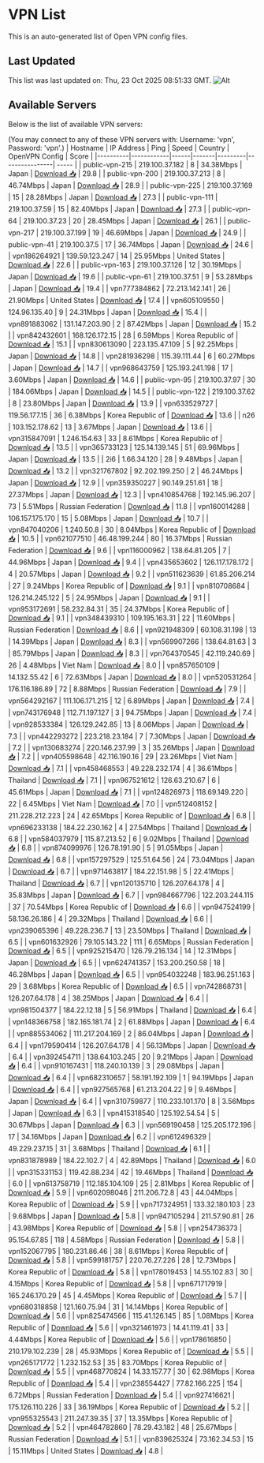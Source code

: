 # VPN List

This is an auto-generated list of Open VPN config files.

## Last Updated

This list was last updated on: Thu, 23 Oct 2025 08:51:33 GMT.
![Alt](https://repobeats.axiom.co/api/embed/186b98318ef1479477931607c1ad7d823f12451f.svg "Repobeats analytics image")

## Available Servers

Below is the list of available VPN servers:

(You may connect to any of these VPN servers with: Username: 'vpn', Password: 'vpn'.)
| Hostname | IP Address | Ping | Speed | Country | OpenVPN Config | Score |
|----------|------------|------|-------|---------|----------------| ----- |
| public-vpn-215 | 219.100.37.182 | 8 | 34.38Mbps | Japan | [Download 📥](./configs/server_0_JP.ovpn) | 29.8 |
| public-vpn-200 | 219.100.37.213 | 8 | 46.74Mbps | Japan | [Download 📥](./configs/server_1_JP.ovpn) | 28.9 |
| public-vpn-225 | 219.100.37.169 | 15 | 28.28Mbps | Japan | [Download 📥](./configs/server_2_JP.ovpn) | 27.3 |
| public-vpn-111 | 219.100.37.59 | 15 | 82.40Mbps | Japan | [Download 📥](./configs/server_3_JP.ovpn) | 27.3 |
| public-vpn-64 | 219.100.37.23 | 20 | 28.45Mbps | Japan | [Download 📥](./configs/server_4_JP.ovpn) | 26.1 |
| public-vpn-217 | 219.100.37.199 | 19 | 46.69Mbps | Japan | [Download 📥](./configs/server_5_JP.ovpn) | 24.9 |
| public-vpn-41 | 219.100.37.5 | 17 | 36.74Mbps | Japan | [Download 📥](./configs/server_6_JP.ovpn) | 24.6 |
| vpn186264921 | 139.59.123.247 | 14 | 25.95Mbps | United States | [Download 📥](./configs/server_7_US.ovpn) | 22.6 |
| public-vpn-163 | 219.100.37.126 | 12 | 30.19Mbps | Japan | [Download 📥](./configs/server_8_JP.ovpn) | 19.6 |
| public-vpn-61 | 219.100.37.51 | 9 | 53.28Mbps | Japan | [Download 📥](./configs/server_9_JP.ovpn) | 19.4 |
| vpn777384862 | 72.213.142.141 | 26 | 21.90Mbps | United States | [Download 📥](./configs/server_10_US.ovpn) | 17.4 |
| vpn605109550 | 124.96.135.40 | 9 | 24.31Mbps | Japan | [Download 📥](./configs/server_11_JP.ovpn) | 15.4 |
| vpn891883062 | 131.147.203.90 | 2 | 87.42Mbps | Japan | [Download 📥](./configs/server_12_JP.ovpn) | 15.2 |
| vpn842432601 | 168.126.172.15 | 28 | 6.59Mbps | Korea Republic of | [Download 📥](./configs/server_13_KR.ovpn) | 15.1 |
| vpn830613090 | 223.135.47.109 | 5 | 92.25Mbps | Japan | [Download 📥](./configs/server_14_JP.ovpn) | 14.8 |
| vpn281936298 | 115.39.111.44 | 6 | 60.27Mbps | Japan | [Download 📥](./configs/server_15_JP.ovpn) | 14.7 |
| vpn968643759 | 125.193.241.198 | 17 | 3.60Mbps | Japan | [Download 📥](./configs/server_16_JP.ovpn) | 14.6 |
| public-vpn-95 | 219.100.37.97 | 30 | 184.06Mbps | Japan | [Download 📥](./configs/server_17_JP.ovpn) | 14.5 |
| public-vpn-122 | 219.100.37.62 | 8 | 23.80Mbps | Japan | [Download 📥](./configs/server_18_JP.ovpn) | 13.9 |
| vpn633529727 | 119.56.177.15 | 36 | 6.38Mbps | Korea Republic of | [Download 📥](./configs/server_19_KR.ovpn) | 13.6 |
| n26 | 103.152.178.62 | 13 | 3.67Mbps | Japan | [Download 📥](./configs/server_20_JP.ovpn) | 13.6 |
| vpn315847091 | 1.246.154.63 | 33 | 8.61Mbps | Korea Republic of | [Download 📥](./configs/server_21_KR.ovpn) | 13.5 |
| vpn365733123 | 125.14.139.145 | 51 | 69.96Mbps | Japan | [Download 📥](./configs/server_22_JP.ovpn) | 13.5 |
| 2i6 | 1.66.34.120 | 28 | 9.48Mbps | Japan | [Download 📥](./configs/server_23_JP.ovpn) | 13.2 |
| vpn321767802 | 92.202.199.250 | 2 | 46.24Mbps | Japan | [Download 📥](./configs/server_24_JP.ovpn) | 12.9 |
| vpn359350227 | 90.149.251.61 | 18 | 27.37Mbps | Japan | [Download 📥](./configs/server_25_JP.ovpn) | 12.3 |
| vpn410854768 | 192.145.96.207 | 73 | 5.51Mbps | Russian Federation | [Download 📥](./configs/server_26_RU.ovpn) | 11.8 |
| vpn160014288 | 106.157.175.170 | 15 | 5.08Mbps | Japan | [Download 📥](./configs/server_27_JP.ovpn) | 10.7 |
| vpn847040206 | 1.240.50.8 | 30 | 8.04Mbps | Korea Republic of | [Download 📥](./configs/server_28_KR.ovpn) | 10.5 |
| vpn621077510 | 46.48.199.244 | 80 | 16.37Mbps | Russian Federation | [Download 📥](./configs/server_29_RU.ovpn) | 9.6 |
| vpn116000962 | 138.64.81.205 | 7 | 44.96Mbps | Japan | [Download 📥](./configs/server_30_JP.ovpn) | 9.4 |
| vpn435653602 | 126.117.178.172 | 4 | 20.57Mbps | Japan | [Download 📥](./configs/server_31_JP.ovpn) | 9.2 |
| vpn511623639 | 61.85.206.214 | 27 | 9.24Mbps | Korea Republic of | [Download 📥](./configs/server_32_KR.ovpn) | 9.1 |
| vpn810708684 | 126.214.245.122 | 5 | 24.95Mbps | Japan | [Download 📥](./configs/server_33_JP.ovpn) | 9.1 |
| vpn953172691 | 58.232.84.31 | 35 | 24.37Mbps | Korea Republic of | [Download 📥](./configs/server_34_KR.ovpn) | 9.1 |
| vpn348439310 | 109.195.163.31 | 22 | 11.60Mbps | Russian Federation | [Download 📥](./configs/server_35_RU.ovpn) | 8.6 |
| vpn921948309 | 60.108.31.198 | 13 | 14.39Mbps | Japan | [Download 📥](./configs/server_36_JP.ovpn) | 8.3 |
| vpn569907266 | 138.64.81.63 | 3 | 85.79Mbps | Japan | [Download 📥](./configs/server_37_JP.ovpn) | 8.3 |
| vpn764370545 | 42.119.240.69 | 26 | 4.48Mbps | Viet Nam | [Download 📥](./configs/server_38_VN.ovpn) | 8.0 |
| vpn857650109 | 14.132.55.42 | 6 | 72.63Mbps | Japan | [Download 📥](./configs/server_39_JP.ovpn) | 8.0 |
| vpn520531264 | 176.116.186.89 | 72 | 8.88Mbps | Russian Federation | [Download 📥](./configs/server_40_RU.ovpn) | 7.9 |
| vpn564292167 | 111.106.171.215 | 12 | 6.89Mbps | Japan | [Download 📥](./configs/server_41_JP.ovpn) | 7.4 |
| vpn743176948 | 112.71.197.127 | 3 | 94.75Mbps | Japan | [Download 📥](./configs/server_42_JP.ovpn) | 7.4 |
| vpn928533384 | 126.129.242.85 | 13 | 8.06Mbps | Japan | [Download 📥](./configs/server_43_JP.ovpn) | 7.3 |
| vpn442293272 | 223.218.23.184 | 7 | 7.30Mbps | Japan | [Download 📥](./configs/server_44_JP.ovpn) | 7.2 |
| vpn130683274 | 220.146.237.99 | 3 | 35.26Mbps | Japan | [Download 📥](./configs/server_45_JP.ovpn) | 7.2 |
| vpn405598648 | 42.116.190.16 | 29 | 23.26Mbps | Viet Nam | [Download 📥](./configs/server_46_VN.ovpn) | 7.1 |
| vpn458468553 | 49.228.232.174 | 4 | 36.61Mbps | Thailand | [Download 📥](./configs/server_47_TH.ovpn) | 7.1 |
| vpn967521612 | 126.63.210.67 | 6 | 45.61Mbps | Japan | [Download 📥](./configs/server_48_JP.ovpn) | 7.1 |
| vpn124826973 | 118.69.149.220 | 22 | 6.45Mbps | Viet Nam | [Download 📥](./configs/server_49_VN.ovpn) | 7.0 |
| vpn512408152 | 211.228.212.223 | 24 | 42.65Mbps | Korea Republic of | [Download 📥](./configs/server_50_KR.ovpn) | 6.8 |
| vpn696233138 | 184.22.230.162 | 4 | 27.54Mbps | Thailand | [Download 📥](./configs/server_51_TH.ovpn) | 6.8 |
| vpn584037979 | 115.87.213.52 | 6 | 9.02Mbps | Thailand | [Download 📥](./configs/server_52_TH.ovpn) | 6.8 |
| vpn874099976 | 126.78.191.90 | 5 | 91.05Mbps | Japan | [Download 📥](./configs/server_53_JP.ovpn) | 6.8 |
| vpn157297529 | 125.51.64.56 | 24 | 73.04Mbps | Japan | [Download 📥](./configs/server_54_JP.ovpn) | 6.7 |
| vpn971463817 | 184.22.151.98 | 5 | 22.41Mbps | Thailand | [Download 📥](./configs/server_55_TH.ovpn) | 6.7 |
| vpn120135710 | 126.207.64.178 | 4 | 35.83Mbps | Japan | [Download 📥](./configs/server_56_JP.ovpn) | 6.7 |
| vpn984667796 | 122.203.244.115 | 37 | 70.54Mbps | Korea Republic of | [Download 📥](./configs/server_57_KR.ovpn) | 6.6 |
| vpn947524199 | 58.136.26.186 | 4 | 29.32Mbps | Thailand | [Download 📥](./configs/server_58_TH.ovpn) | 6.6 |
| vpn239065396 | 49.228.236.7 | 13 | 23.50Mbps | Thailand | [Download 📥](./configs/server_59_TH.ovpn) | 6.5 |
| vpn601632926 | 79.105.143.22 | 111 | 6.65Mbps | Russian Federation | [Download 📥](./configs/server_60_RU.ovpn) | 6.5 |
| vpn925215470 | 126.79.216.134 | 14 | 12.31Mbps | Japan | [Download 📥](./configs/server_61_JP.ovpn) | 6.5 |
| vpn624741357 | 153.200.250.58 | 18 | 46.28Mbps | Japan | [Download 📥](./configs/server_62_JP.ovpn) | 6.5 |
| vpn954032248 | 183.96.251.163 | 29 | 3.68Mbps | Korea Republic of | [Download 📥](./configs/server_63_KR.ovpn) | 6.5 |
| vpn742868731 | 126.207.64.178 | 4 | 38.25Mbps | Japan | [Download 📥](./configs/server_64_JP.ovpn) | 6.4 |
| vpn981504377 | 184.22.12.18 | 5 | 56.91Mbps | Thailand | [Download 📥](./configs/server_65_TH.ovpn) | 6.4 |
| vpn148366758 | 182.165.181.74 | 2 | 61.88Mbps | Japan | [Download 📥](./configs/server_66_JP.ovpn) | 6.4 |
| vpn885534062 | 111.217.204.169 | 2 | 86.04Mbps | Japan | [Download 📥](./configs/server_67_JP.ovpn) | 6.4 |
| vpn179590414 | 126.207.64.178 | 4 | 56.13Mbps | Japan | [Download 📥](./configs/server_68_JP.ovpn) | 6.4 |
| vpn392454711 | 138.64.103.245 | 20 | 9.21Mbps | Japan | [Download 📥](./configs/server_69_JP.ovpn) | 6.4 |
| vpn910167431 | 118.240.10.139 | 3 | 29.08Mbps | Japan | [Download 📥](./configs/server_70_JP.ovpn) | 6.4 |
| vpn682310657 | 58.191.192.109 | 1 | 94.19Mbps | Japan | [Download 📥](./configs/server_71_JP.ovpn) | 6.4 |
| vpn927565768 | 61.213.204.22 | 9 | 9.46Mbps | Japan | [Download 📥](./configs/server_72_JP.ovpn) | 6.4 |
| vpn310759877 | 110.233.101.170 | 8 | 3.56Mbps | Japan | [Download 📥](./configs/server_73_JP.ovpn) | 6.3 |
| vpn415318540 | 125.192.54.54 | 5 | 30.67Mbps | Japan | [Download 📥](./configs/server_74_JP.ovpn) | 6.3 |
| vpn569190458 | 125.205.172.196 | 17 | 34.16Mbps | Japan | [Download 📥](./configs/server_75_JP.ovpn) | 6.2 |
| vpn612496329 | 49.229.237.15 | 31 | 3.68Mbps | Thailand | [Download 📥](./configs/server_76_TH.ovpn) | 6.1 |
| vpn831878989 | 184.22.102.7 | 4 | 42.89Mbps | Thailand | [Download 📥](./configs/server_77_TH.ovpn) | 6.0 |
| vpn315331153 | 119.42.88.234 | 42 | 19.46Mbps | Thailand | [Download 📥](./configs/server_78_TH.ovpn) | 6.0 |
| vpn613758719 | 112.185.104.109 | 25 | 2.81Mbps | Korea Republic of | [Download 📥](./configs/server_79_KR.ovpn) | 5.9 |
| vpn602098046 | 211.206.72.8 | 43 | 44.04Mbps | Korea Republic of | [Download 📥](./configs/server_80_KR.ovpn) | 5.9 |
| vpn717324951 | 133.32.180.103 | 23 | 9.68Mbps | Japan | [Download 📥](./configs/server_81_JP.ovpn) | 5.8 |
| vpn947105294 | 211.57.90.81 | 26 | 43.98Mbps | Korea Republic of | [Download 📥](./configs/server_82_KR.ovpn) | 5.8 |
| vpn254736373 | 95.154.67.85 | 118 | 4.58Mbps | Russian Federation | [Download 📥](./configs/server_83_RU.ovpn) | 5.8 |
| vpn152067795 | 180.231.86.46 | 38 | 8.61Mbps | Korea Republic of | [Download 📥](./configs/server_84_KR.ovpn) | 5.8 |
| vpn599181757 | 220.76.27.226 | 28 | 12.73Mbps | Korea Republic of | [Download 📥](./configs/server_85_KR.ovpn) | 5.8 |
| vpn178019453 | 14.55.102.83 | 30 | 4.15Mbps | Korea Republic of | [Download 📥](./configs/server_86_KR.ovpn) | 5.8 |
| vpn671717919 | 165.246.170.29 | 45 | 4.45Mbps | Korea Republic of | [Download 📥](./configs/server_87_KR.ovpn) | 5.7 |
| vpn680318858 | 121.160.75.94 | 31 | 14.14Mbps | Korea Republic of | [Download 📥](./configs/server_88_KR.ovpn) | 5.6 |
| vpn825474566 | 115.41.126.145 | 85 | 1.08Mbps | Korea Republic of | [Download 📥](./configs/server_89_KR.ovpn) | 5.6 |
| vpn321461973 | 14.41.119.41 | 33 | 4.44Mbps | Korea Republic of | [Download 📥](./configs/server_90_KR.ovpn) | 5.6 |
| vpn178616850 | 210.179.102.239 | 28 | 45.93Mbps | Korea Republic of | [Download 📥](./configs/server_91_KR.ovpn) | 5.5 |
| vpn265171772 | 1.232.152.53 | 35 | 83.70Mbps | Korea Republic of | [Download 📥](./configs/server_92_KR.ovpn) | 5.5 |
| vpn468770824 | 14.33.157.77 | 30 | 62.98Mbps | Korea Republic of | [Download 📥](./configs/server_93_KR.ovpn) | 5.4 |
| vpn238554427 | 77.82.166.225 | 154 | 6.72Mbps | Russian Federation | [Download 📥](./configs/server_94_RU.ovpn) | 5.4 |
| vpn927416621 | 175.126.110.226 | 33 | 36.19Mbps | Korea Republic of | [Download 📥](./configs/server_95_KR.ovpn) | 5.2 |
| vpn955325543 | 211.247.39.35 | 37 | 13.35Mbps | Korea Republic of | [Download 📥](./configs/server_96_KR.ovpn) | 5.2 |
| vpn464782860 | 78.29.43.182 | 48 | 25.67Mbps | Russian Federation | [Download 📥](./configs/server_97_RU.ovpn) | 5.1 |
| vpn839625324 | 73.162.34.53 | 15 | 15.11Mbps | United States | [Download 📥](./configs/server_98_US.ovpn) | 4.8 |
